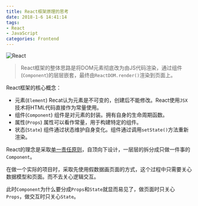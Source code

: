 ```yaml
---
title: React框架原理的思考
date: 2018-1-6 14:41:14
tags:
- React
- JavaScript
categories: Frontend
---
```


![React](/images/20180213_react.png)

> React框架的整体思路是将DOM元素彻底改为由JS代码渲染，通过组件(`Component`)的层层嵌套，最终由`ReactDOM.render()`渲染到页面上。

React框架的核心概念：

- 元素(`Element`) Recat认为元素是不可变的，创建后不能修改。React使用`JSX`技术将HTML代码直接作为常量使用。
- 组件(`Component`) 组件是对元素的封装。拥有自身的生命周期函数。
- 属性(`Props`) 属性可以看作常量，用于构建特定的组件。
- 状态(`State`) 组件通过状态维护自身变化。组件通过调用`setState()`方法重新渲染。

React的理念是采取[单一责任原则](https://en.wikipedia.org/wiki/Single_responsibility_principle "Wiki")，自顶向下设计，一层层的拆分成只做一件事的`Component`。

在做一个实际的项目时，采取先使用假数据画页面的方式，这个过程中只需要关心数据模型和页面。而不去关心逻辑交互。

此时`Component`为什么要分成`Props`和`State`就显而易见了，做页面时只关心`Props`，做交互时只关心`State`。